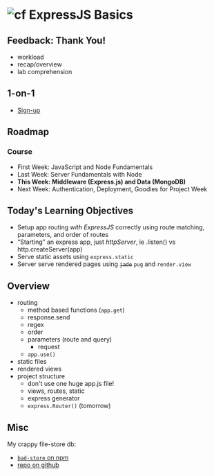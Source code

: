 ![cf](http://i.imgur.com/7v5ASc8.png)  ExpressJS Basics
===

## Feedback: Thank You!

* workload
* recap/overview
* lab comprehension

## 1-on-1
* [Sign-up](https://marty-nelson.youcanbook.me/)
	
## Roadmap

### Course
* First Week: JavaScript and Node Fundamentals
* Last Week: Server Fundamentals with Node
* **This Week: Middleware (Express.js) and Data (MongoDB)**
* Next Week: Authentication, Deployment, Goodies for Project Week

## Today's Learning Objectives

* Setup app routing _with ExpressJS_ correctly using 
route matching, parameters, and order of routes
* “Starting” an express app, just _httpServer_, ie .listen() vs http.createServer(app)
* Serve static assets using `express.static`
* Server serve rendered pages using ~~`jade`~~ `pug` and `render.view`

## Overview

* routing
	* method based functions (`app.get`)
	* response.send
	* regex
	* order
	* parameters (route and query)
		* request
	* `app.use()`
* static files
* rendered views
* project structure
	* don't use one huge app.js file!
	* views, routes, static
	* express generator
	* `express.Router()` (tomorrow)

## Misc

My crappy file-store db: 
* [`bad-store` on npm](https://www.npmjs.com/package/bad-store) 
* [repo on github](https://github.com/martypdx/bad-store) 